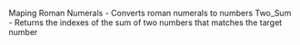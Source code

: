 Maping Roman Numerals - Converts roman numerals to numbers
Two_Sum - Returns the indexes of the sum of two numbers that matches the target number

